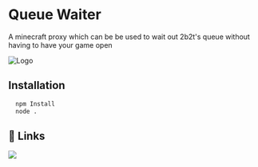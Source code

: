 
# Queue Waiter

A minecraft proxy which can be be used to wait out 2b2t's queue without having to have your game open

![Logo](https://i.imgur.com/DzmCIQU.png)

## Installation

```bash
  npm Install
  node .
```

## 🔗 Links
[![](https://dcbadge.vercel.app/api/server/NysD9gyx7R)](https://discord.gg/NysD9gyx7R)
